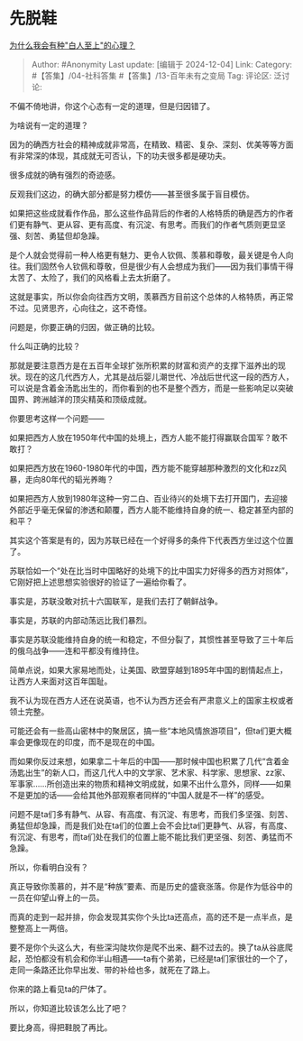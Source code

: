 # 先脱鞋
[为什么我会有种"白人至上"的心理？](https://www.zhihu.com/question/22045490/answer/47593261902)

> Author: #Anonymity
> Last update: [编辑于 2024-12-04]
> Link:
> Category: #【答集】/04-社科答集 #【答集】/13-百年未有之变局
> Tag:
> 评论区:
> 泛讨论:

不偏不倚地讲，你这个心态有一定的道理，但是归因错了。

为啥说有一定的道理？

因为的确西方社会的精神成就非常高，在精致、精密、复杂、深刻、优美等等方面有非常深的体现，其成就无可否认，下的功夫很多都是硬功夫。

很多成就的确有强烈的奇迹感。

反观我们这边，的确大部分都是努力模仿——甚至很多属于盲目模仿。

如果把这些成就看作作品，那么这些作品背后的作者的人格特质的确是西方的作者们更有静气、更从容、更有高度、有沉淀、有思考。而我们的作者气质则更显坚强、刻苦、勇猛但却急躁。

是个人就会觉得前一种人格更有魅力、更令人钦佩、羡慕和尊敬，最关键是令人向往。我们固然令人钦佩和尊敬，但是很少有人会想成为我们——因为我们事情干得太苦了、太险了，我们的风格看上去太折磨了。

这就是事实，所以你会向往西方文明，羡慕西方目前这个总体的人格特质，再正常不过。见贤思齐，心向往之，这不奇怪。

问题是，你要正确的归因，做正确的比较。

什么叫正确的比较？

那就是要注意西方是在五百年全球扩张所积累的财富和资产的支撑下滋养出的现状。现在的这几代西方人，尤其是战后婴儿潮世代、冷战后世代这一段的西方人，可以说是含着金汤匙出生的，而你看到的也不是整个西方，而是一些影响足以突破国界、跨洲越洋的顶尖精英和顶级成就。

你要思考这样一个问题——

如果把西方人放在1950年代中国的处境上，西方人能不能打得赢联合国军？敢不敢打？

如果把西方放在1960-1980年代的中国，西方能不能穿越那种激烈的文化和zz风暴，走向80年代的韬光养晦？

如果把西方人放到1980年这种一穷二白、百业待兴的处境下去打开国门，去迎接外部近乎毫无保留的渗透和颠覆，西方人能不能维持自身的统一、稳定甚至内部的和平？

其实这个答案是有的，因为苏联已经在一个好得多的条件下代表西方坐过这个位置了。

苏联恰如一个“处在比当时中国略好的处境下的比中国实力好得多的西方对照体”，它刚好把上述思想实验很好的验证了一遍给你看了。

事实是，苏联没敢对抗十六国联军，是我们去打了朝鲜战争。

事实是，苏联的内部动荡远比我们暴烈。

事实是苏联没能维持自身的统一和稳定，不但分裂了，其惯性甚至导致了三十年后的俄乌战争——连和平都没有维持住。

简单点说，如果大家易地而处，让美国、欧盟穿越到1895年中国的剧情起点上，让西方人来面对这百年国耻。

我不认为现在西方人还在说英语，也不认为西方还会有严肃意义上的国家主权或者领土完整。

可能还会有一些高山密林中的聚居区，搞一些“本地风情旅游项目”，但ta们更大概率会更像现在的印度，而不是现在的中国。

而如果你反过来想，如果拿二十年后的中国——那时候中国也积累了几代“含着金汤匙出生”的新人口，而这几代人中的文学家、艺术家、科学家、思想家、zz家、军事家……所创造出来的物质和精神文明成就，如果不出什么意外，同样——如果不是更加的话——会给其他外部观察者同样的“中国人就是不一样”的感受。

问题不是ta们多有静气、从容、有高度、有沉淀、有思考，而我们多坚强、刻苦、勇猛但却急躁，而是我们处在ta们的位置上会不会比ta们更静气、从容，有高度、有沉淀、有思考，而ta们处在我们的位置上能不能比我们更坚强、刻苦、勇猛而不急躁。

所以，你看明白没有？

真正导致你羡慕的，并不是“种族”要素、而是历史的盛衰涨落。你是作为低谷中的一员在仰望山脊上的一员。

而真的走到一起并排，你会发现其实你个头比ta还高点，高的还不是一点半点，是整整高上一两倍。

要不是你个头这么大，有些深沟陡坎你是爬不出来、翻不过去的。换了ta从谷底爬起，恐怕都没有机会和你半山相遇——ta有个弟弟，已经是ta们家很壮的一个了，走同一条路还比你早出发、带的补给也多，就死在了路上。

你来的路上看见ta的尸体了。

所以，你知道比较该怎么比了吧？

要比身高，得把鞋脱了再比。
